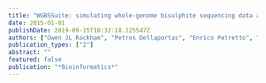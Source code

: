 ```yaml
---
title: "WGBSSuite: simulating whole-genome bisulphite sequencing data and benchmarking differential DNA methylation analysis tools"
date: 2015-01-01
publishDate: 2019-09-15T18:32:18.125547Z
authors: ["Owen JL Rackham", "Petros Dellaportas", "Enrico Petretto", "Leonardo Bottolo"]
publication_types: ["2"]
abstract: ""
featured: false
publication: "*Bioinformatics*"
---
```


